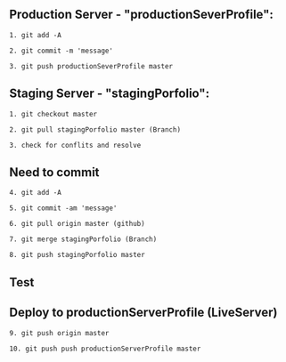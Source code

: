 ##  Production Server - "productionSeverProfile":


    1. git add -A

    2. git commit -m 'message'

    3. git push productionSeverProfile master


 ## Staging Server - "stagingPorfolio":

    1. git checkout master

    2. git pull stagingPorfolio master (Branch)

    3. check for conflits and resolve

 ## Need to commit

    4. git add -A

    5. git commit -am 'message'

    6. git pull origin master (github)

    7. git merge stagingPorfolio (Branch)

    8. git push stagingPorfolio master

 ## Test
 
 ## Deploy to productionServerProfile (LiveServer)

    9. git push origin master

    10. git push push productionServerProfile master


 
